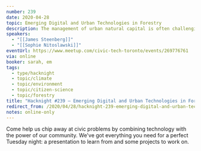 ```yaml
---
number: 239
date: 2020-04-28
topic: Emerging Digital and Urban Technologies in Forestry
description: The management of urban natural capital is often challenging. In many cities, practitioners are struggling to make informed and strategic decisions about urban forests and green infrastructure in the face of constrained budgets, limited capacity and resources, conflicting priorities, and, importantly, environmental change. To this end, data-driven decision making and planning will be increasingly recognized a crucial component of urban forest management. We discuss how emerging digital and urban technologies can help urban foresters make better decisions about the trees under their care in the face of environmental change. We also discuss opportunities for open and big data to understand and assess citizen requests about urban trees, and hypothesize about the growing role of technology in supporting citizen science and promoting tree stewardship.
speakers:
  - "[[James Steenberg]]"
  - "[[Sophie Nitoslawski]]"
eventUrl: https://www.meetup.com/civic-tech-toronto/events/269776761
via: online
booker: sarah, em
tags:
  - type/hacknight
  - topic/climate
  - topic/environment
  - topic/citizen-science
  - topic/forestry
title: "Hacknight #239 – Emerging Digital and Urban Technologies in Forestry"
redirect_from: /2020/04/28/hacknight-239-emerging-digital-and-urban-technologies-in-forestry-with-james-steenberg-sophie-nitoslawski/
notes: online-only
---
```

Come help us chip away at civic problems by combining technology with the power of our community. We've got everything you need for a perfect Tuesday night: a presentation to learn from and some projects to work on.